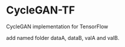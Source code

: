 # CycleGAN-TF
CycleGAN implementation for TensorFlow

add named folder dataA, dataB, valA and valB.
